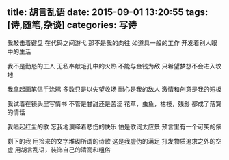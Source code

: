 title: 胡言乱语
date: 2015-09-01 13:20:55
tags: [诗,随笔,杂谈]
categories: 写诗
---

我敲击着键盘
在代码之间游弋
那不是我的向往
如道具一般的工作
开发着别人眼中的生活

<!-- more -->

我不是勤恳的工人
无私奉献毛孔中的火热
不能与金钱为敌
只希望梦想不会进入坟地

我拿起画笔信手涂鸦
多数只是以失望收场
耐心是我的敌人
激情和创意是我的短板

我试着在镜头里写情书
不管是甘甜还是苦涩
花草，虫鱼，枯枝，残影
都成了落寞的情话

我唱起红尘的歌
忘我地演绎着悲伤的快乐
怕是歌词太应景
预言里有一个可笑的侬


剩下的我
用捡来的文字堆砌所谓的诗歌
这是我虚伪的满足
打发物质追求之外的空虚
用胡言乱语，装饰自己的清高和粗俗
